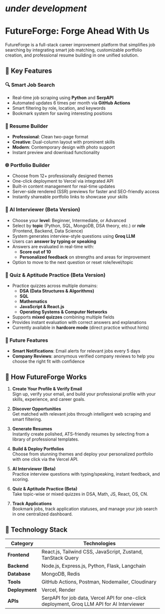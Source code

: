 # *under development*

# FutureForge: Forge Ahead With Us

FutureForge is a full-stack career improvement platform that simplifies job searching by integrating smart job matching, customizable portfolio creation, and professional resume building in one unified solution.

## 🔑 Key Features

### 🔍 Smart Job Search
- Real-time job scraping using **Python** and **SerpAPI**
- Automated updates 6 times per month via **GitHub Actions**
- Smart filtering by role, location, and keywords
- Bookmark system for saving interesting positions

### 📄 Resume Builder
- **Professional**: Clean two-page format  
- **Creative**: Dual-column layout with prominent skills  
- **Modern**: Contemporary design with photo support  
- Instant preview and download functionality

### 🌐 Portfolio Builder
- Choose from 12+ professionally designed themes
- One-click deployment to Vercel via integrated API
- Built-in content management for real-time updates
- Server-side rendered (SSR) previews for faster and SEO-friendly access
- Instantly shareable portfolio links to showcase your skills

### 🤖 AI Interviewer (Beta Version)

- Choose your **level**: Beginner, Intermediate, or Advanced  
- Select by **topic** (Python, SQL, MongoDB, DSA theory, etc.) or **role** (Frontend, Backend, Data Science)  
- System generates interview-style questions using **Groq LLM**  
- Users can **answer by typing or speaking** 
- Answers are evaluated in real-time with:  
  - **Score out of 10**  
  - **Personalized feedback** on strengths and areas for improvement  
- Option to move to the next question or reset role/level/topic  

### 📝 Quiz & Aptitude Practice (Beta Version)

- Practice quizzes across multiple domains:  
  - **DSA (Data Structures & Algorithms)**
  - **SQL**
  - **Mathematics**  
  - **JavaScript & React.js**  
  - **Operating Systems & Computer Networks**  
- Supports **mixed quizzes** combining multiple fields  
- Provides instant evaluation with correct answers and explanations  
- Currently available in **hardcore mode** (direct practice without hints)  


### 🤖 Future Features
- **Smart Notifications**: Email alerts for relevant jobs every 5 days
- **Company Reviews**: anonymous verified company reviews to help you choose the right fit with confidence

## 🚀 How FutureForge Works

1. **Create Your Profile & Verify Email**  
   Sign up, verify your email, and build your professional profile with your skills, experience, and career goals.

2. **Discover Opportunities**  
   Get matched with relevant jobs through intelligent web scraping and smart filtering.

3. **Generate Resumes**  
   Instantly create polished, ATS-friendly resumes by selecting from a library of professional templates.

4. **Build & Deploy Portfolios**  
   Choose from stunning themes and deploy your personalized portfolio with one click via the Vercel API.

5. **AI Interviewer (Beta)**  
   Practice interview questions with typing/speaking, instant feedback, and scoring.

6. **Quiz & Aptitude Practice (Beta)**  
   Take topic-wise or mixed quizzes in DSA, Math, JS, React, OS, CN.  

7. **Track Applications**  
   Bookmark jobs, track application statuses, and manage your job search in one centralized dashboard.


<h2>🧰 Technology Stack</h2>

<table>
  <thead>
    <tr>
      <th>Category</th>
      <th>Technologies</th>
    </tr>
  </thead>
  <tbody>
    <tr>
      <td><strong>Frontend</strong></td>
      <td>React.js, Tailwind CSS, JavaScript, Zustand, TanStack Query</td>
    </tr>
    <tr>
      <td><strong>Backend</strong></td>
      <td>Node.js, Express.js, Python, Flask, Langchain</td>
    </tr>
    <tr>
      <td><strong>Database</strong></td>
      <td>MongoDB, Redis</td>
    </tr>
    <tr>
      <td><strong>Tools</strong></td>
      <td>GitHub Actions, Postman, Nodemailer, Cloudinary</td>
    </tr>
    <tr>
      <td><strong>Deployment</strong></td>
      <td>Vercel, Render</td>
    </tr>
    <tr>
      <td><strong>APIs</strong></td>
      <td>SerpAPI for job data, Vercel API for one-click deployment, Groq LLM API for AI Interviewer</td>
    </tr>
  </tbody>
</table>


